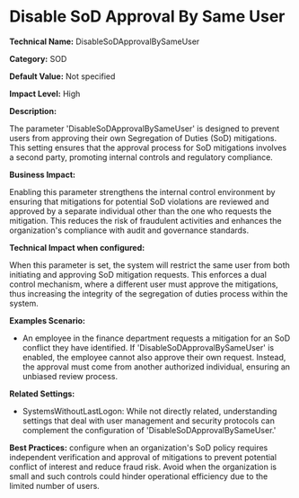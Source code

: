 # Disable SoD Approval By Same User

**Technical Name:** DisableSoDApprovalBySameUser

**Category:** SOD

**Default Value:** Not specified

**Impact Level:** High

**Description:**

The parameter 'DisableSoDApprovalBySameUser' is designed to prevent users from approving their own Segregation of Duties (SoD) mitigations. This setting ensures that the approval process for SoD mitigations involves a second party, promoting internal controls and regulatory compliance.

**Business Impact:**

Enabling this parameter strengthens the internal control environment by ensuring that mitigations for potential SoD violations are reviewed and approved by a separate individual other than the one who requests the mitigation. This reduces the risk of fraudulent activities and enhances the organization's compliance with audit and governance standards.

**Technical Impact when configured:**

When this parameter is set, the system will restrict the same user from both initiating and approving SoD mitigation requests. This enforces a dual control mechanism, where a different user must approve the mitigations, thus increasing the integrity of the segregation of duties process within the system.

**Examples Scenario:**

- An employee in the finance department requests a mitigation for an SoD conflict they have identified. If 'DisableSoDApprovalBySameUser' is enabled, the employee cannot also approve their own request. Instead, the approval must come from another authorized individual, ensuring an unbiased review process.

**Related Settings:**

- SystemsWithoutLastLogon: While not directly related, understanding settings that deal with user management and security protocols can complement the configuration of 'DisableSoDApprovalBySameUser.'

**Best Practices:** configure when an organization's SoD policy requires independent verification and approval of mitigations to prevent potential conflict of interest and reduce fraud risk. Avoid when the organization is small and such controls could hinder operational efficiency due to the limited number of users.